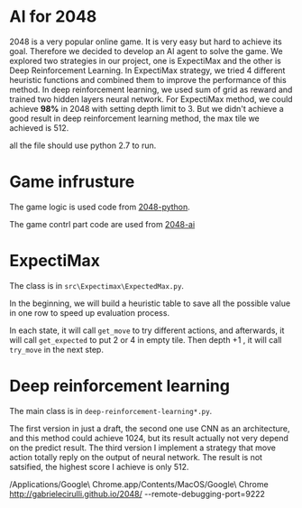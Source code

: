 # AI for 2048

2048 is a very popular online game. It is very easy but hard to achieve its goal. Therefore we decided to develop an AI agent to solve the game. We explored two strategies in our project, one is ExpectiMax and the other is Deep Reinforcement Learning. In ExpectiMax strategy, we tried 4 different heuristic functions and combined them to improve the performance of this method. In deep reinforcement learning, we used sum of grid as reward and trained two hidden layers neural network. For ExpectiMax method, we could achieve **98%** in 2048 with setting depth limit to 3. But we didn't achieve a good result in deep reinforcement learning method, the max tile we achieved is 512.

all the file should use python 2.7 to run.
# Game infrusture


The game logic is used code from [2048-python](https://github.com/yangshun/2048-python).

The game contrl part code are used from [2048-ai](https://github.com/nneonneo/2048-ai)
# ExpectiMax

The class is in `src\Expectimax\ExpectedMax.py`. 

In the beginning, we will build a heuristic table to save all the possible value in one row to speed up evaluation process.

In each state, it will call `get_move` to try different actions, and afterwards, it will call `get_expected` to put 2 or 4 in empty tile. Then depth +1 , it will call `try_move` in the next step.

# Deep reinforcement learning

The main class is in `deep-reinforcement-learning*.py`.

The first version in just a draft, the second one use CNN as an architecture, and this method could achieve 1024, but its result actually not very depend on the predict result. The third version I implement a strategy that move action totally reply on the output of neural network. The result is not satsified, the highest score I achieve is only 512.


/Applications/Google\ Chrome.app/Contents/MacOS/Google\ Chrome http://gabrielecirulli.github.io/2048/ --remote-debugging-port=9222